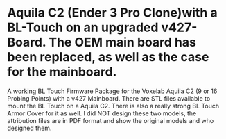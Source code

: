 # Aquila C2 (Ender 3 Pro Clone)with a BL-Touch on an upgraded v427-Board. The OEM main board has been replaced, as well as the case for the mainboard. 
A working BL Touch Firmware Package for the Voxelab Aquila C2 (9 or 16 Probing Points) with a v427 Mainboard. There are STL files available to mount the BL Touch on a Aquila C2. There is also a really strong BL Touch Armor Cover for it as well. I did NOT design these two models, the attribution files are in PDF format and show the original models and who designed them.
